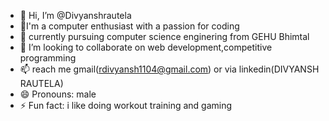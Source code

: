 - 👋 Hi, I’m @Divyanshrautela
- 👀I'm a computer enthusiast with a passion for coding
- 🌱  currently pursuing computer science enginering from GEHU Bhimtal
- 💞️ I’m looking to collaborate on web development,competitive programming
- 📫 reach me gmail(rdivyansh1104@gmail.com) or via linkedin(DIVYANSH RAUTELA)
- 😄 Pronouns: male
- ⚡ Fun fact: i like doing workout training and gaming

